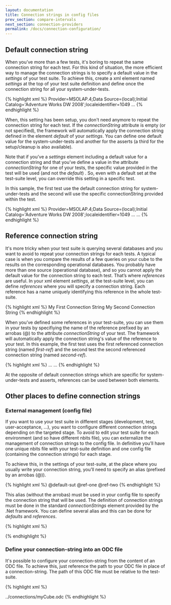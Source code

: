 ```yaml
---
layout: documentation
title: Connection strings in config files
prev_section: compare-intervals
next_section: connection-providers
permalink: /docs/connection-configuration/
---
```

## Default connection string
When you’ve more than a few tests, it's boring to repeat the same connection string for each test. For this kind of situation, the more efficient way to manage the connection strings is to specify a default value in the *settings* of your test suite. To achieve this, create a xml element named *settings* at the top of your test suite definition and define once the connection string for all your system-under-tests.

{% highlight xml %}
<testSuite name="The Query TestSuite" xmlns="http://NBi/TestSuite">
	<settings>
		<default apply-to="system-under-test">
			<connectionString>Provider=MSOLAP.4;Data Source=(local);Initial Catalog='Adventure Works DW 2008';localeidentifier=1049</connectionString>
		</default>
	</settings>
	<test name="...">
		...
	</test>
</testSuite>
{% endhighlight %}

When, this setting has been setup, you don't need anymore to repeat the connection string for each test. If the *connectionString* attribute is empty (or not specified), the framework will automatically apply the connection string defined in the element *default* of your *settings*. You can define one default value for the system-under-tests and another for the asserts (a third for the setup/cleanup is also available).

Note that if you’ve a *settings* element including a default value for a connection string and that you’ve define a value in the attribute *connectionString* for one of your tests, the specific value provided in the test will be used (and not the *default*) . So, even with a default set at the test-suite level, you can override this setting in a specific test.

In this sample, the first test use the default connection string for system-under-tests and the second will use the specific connectionString provided within the test.

{% highlight xml %}
<testSuite name="The Query TestSuite" xmlns="http://NBi/TestSuite">
	<settings>
		<default apply-to="system-under-test">
			<connectionString>Provider=MSOLAP.4;Data Source=(local);Initial Catalog='Adventure Works DW 2008';localeidentifier=1049</connectionString>
		</default>
	</settings>
	<test name="'Reseller Order Count' by year before 2006 (csv) on 2008" uid="0001">
		<system-under-test>
			<execution>
				<query>
					...
				</query>
			</execution>
		</system-under-test>
		<assert>
			<equalTo>
				<resultSet file="ResellerOrderCountByYearBefore2006.csv"/>
			</equalTo>
		</assert>
	</test>
	<test name="'Reseller Order Count' by year before 2006 (csv) on 2012" uid="0001">
		<system-under-test>
			<execution>
				<query connectionString="Provider=MSOLAP.4;Data Source=(local);Initial Catalog='Adventure Works DW 2012';">
					...
				</query>
			</execution>
		</system-under-test>
		<assert>
			<equalTo>
				<resultSet file="ResellerOrderCountByYearBefore2006.csv"/>
			</equalTo>
		</assert>
	</test>
</testSuite>
{% endhighlight %}

## Reference connection string

It's more tricky when your test suite is querying several databases and you want to avoid to repeat your connection strings for each tests. A typical case is when you compare the results of a few queries on your cube to the results on the corresponding operational databases. You probably have more than one source (operational database), and so you cannot apply the default value for the connection string to each test. That’s where *references* are useful. In your xml element *settings*, at the test-suite level, you can define *references* where you will specify a connection string. Each reference has a name uniquely identifying this reference in the whole test-suite.

{% highlight xml %}
<settings>
	<reference name="first-ref">
		<connectionString>My First Connection String</connectionString>
	</reference>
	<reference name="second-ref">
		<connectionString>My Second Connection String</connectionString>
	</reference>
</settings>
{% endhighlight %}

When you’ve defined some references in your test-suite, you can use them in your tests by specifiying the name of the reference prefixed by an arrobas (@) to the attribute *connectionString* of your test. The framework will automatically apply the connection string's value of the reference to your test. In this example, the first test uses the first referenced connection string (named *first-ref*) and the second test the second referenced connection string (named *second-ref*).

{% highlight xml %}
<test name="'Reseller Order Count' by year before 2006 (csv) on 2008" uid="0001">
	<system-under-test>
		<execution>
			<query connectionString="@first-ref">
				...
			</query>
		</execution>
	</system-under-test>
	<assert>
		<equalTo>
			<resultSet file="ResellerOrderCountByYearBefore2006.csv"/>
		</equalTo>
	</assert>
</test>
<test name="'Reseller Order Count' by year before 2006 (csv) on 2012" uid="0001">
	<system-under-test>
		<execution>
			<query connectionString="@second-ref">
				...
			</query>
		</execution>
	</system-under-test>
	<assert>
		<equalTo>
			<resultSet file="ResellerOrderCountByYearBefore2006.csv"/>
		</equalTo>
	</assert>
</test>
{% endhighlight %}

At the opposite of default connection strings which are specific for system-under-tests and asserts, references can be used between both elements.

## Other places to define connection strings

### External management (config file)

If you want to use your test suite in different stages (development, test, user-acceptance, …), you want to configure different connection strings depending on the targeted stage.  To avoid to edit your test suite for each environment (and so have different nbits file), you can externalize the management of connection strings to the config file. In definitive you’ll have one unique nbits file with your test-suite definition and one config file (containing the connection strings) for each stage.

To achieve this, in the settings of your test-suite, at the place where you usually write your connection string, you’ll need to specify an alias (prefixed by an arrobas (@)).

{% highlight xml %}
<settings>
	<default apply-to="system-under-test">
		<connectionString>@default-sut</connectionString>
	</default>
	<reference name="first-ref">
		<connectionString>@ref-one</connectionString>
	</reference>
	<reference name="second-ref">
		<connectionString>@ref-two</connectionString>
	</reference>
</settings>
{% endhighlight %}

This alias (without the arrobas) must be used in your config file to specify the connection string that will be used. The definition of connection strings must be done in the standard *connectionStrings* element provided by the .Net framework. You can define several alias and this can be done for *defaults* and *references*.

{% highlight xml %}
<?xml version="1.0" encoding="utf-8" ?>
<configuration>
  <configSections>
    <section name="nbi" type="NBi.NUnit.Runtime.NBiSection, NBi.NUnit.Runtime"/>
  </configSections>
  <nbi testSuite="SubDirectory\myTestSuite.nbits"/>
  <connectionStrings>
    <clear />
    <add name="def-sut"
      connectionString="..." />
    <add name="ref-one"
      connectionString="..." />
    <add name="ref-two"
      connectionString="..." />
  </connectionStrings>
</configuration>
{% endhighlight %}

### Define your connection-string into an ODC file

It's possible to configure your connection-string from the content of an ODC file. To achieve this, just reference the path to your ODC file in place of a connection-string. The path of this ODC file must be relative to the test-suite.

{% highlight xml %}
<?xml version="1.0" encoding="utf-8" ?>
<settings>
	<default apply-to="system-under-test">
		<connectionString>../connections/myCube.odc</connectionString>
	</default>
</settings>
{% endhighlight %}
